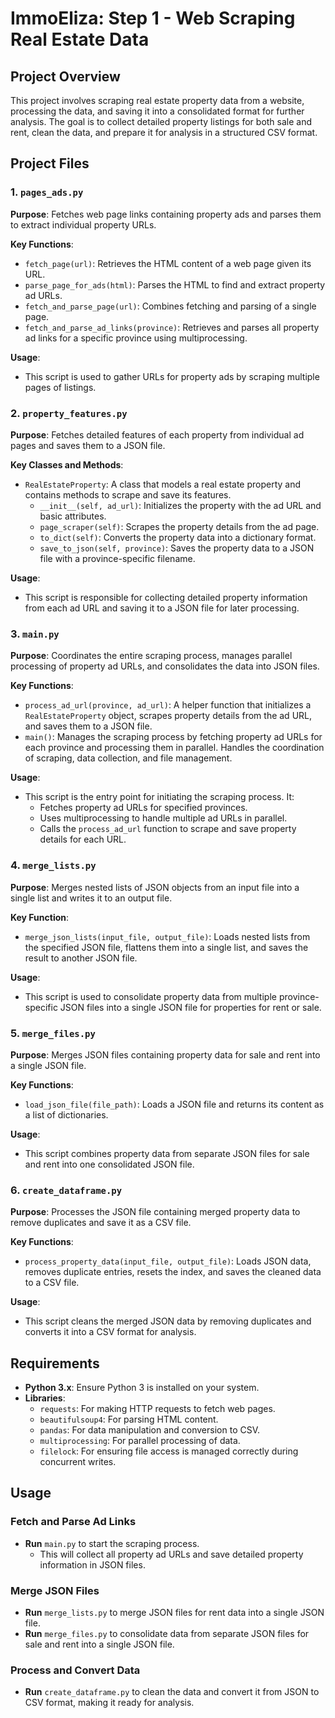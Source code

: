 # ImmoEliza: Step 1 - Web Scraping Real Estate Data

## Project Overview

This project involves scraping real estate property data from a website, processing the data, and saving it into a consolidated format for further analysis. The goal is to collect detailed property listings for both sale and rent, clean the data, and prepare it for analysis in a structured CSV format.

## Project Files

### 1. `pages_ads.py`

**Purpose**: Fetches web page links containing property ads and parses them to extract individual property URLs.

**Key Functions**:
- `fetch_page(url)`: Retrieves the HTML content of a web page given its URL.
- `parse_page_for_ads(html)`: Parses the HTML to find and extract property ad URLs.
- `fetch_and_parse_page(url)`: Combines fetching and parsing of a single page.
- `fetch_and_parse_ad_links(province)`: Retrieves and parses all property ad links for a specific province using multiprocessing.

**Usage**:
- This script is used to gather URLs for property ads by scraping multiple pages of listings.

### 2. `property_features.py`

**Purpose**: Fetches detailed features of each property from individual ad pages and saves them to a JSON file.

**Key Classes and Methods**:
- `RealEstateProperty`: A class that models a real estate property and contains methods to scrape and save its features.
  - `__init__(self, ad_url)`: Initializes the property with the ad URL and basic attributes.
  - `page_scraper(self)`: Scrapes the property details from the ad page.
  - `to_dict(self)`: Converts the property data into a dictionary format.
  - `save_to_json(self, province)`: Saves the property data to a JSON file with a province-specific filename.

**Usage**:
- This script is responsible for collecting detailed property information from each ad URL and saving it to a JSON file for later processing.

### 3. `main.py`

**Purpose**: Coordinates the entire scraping process, manages parallel processing of property ad URLs, and consolidates the data into JSON files.

**Key Functions**:
- `process_ad_url(province, ad_url)`: A helper function that initializes a `RealEstateProperty` object, scrapes property details from the ad URL, and saves them to a JSON file.
- `main()`: Manages the scraping process by fetching property ad URLs for each province and processing them in parallel. Handles the coordination of scraping, data collection, and file management.

**Usage**:
- This script is the entry point for initiating the scraping process. It:
  - Fetches property ad URLs for specified provinces.
  - Uses multiprocessing to handle multiple ad URLs in parallel.
  - Calls the `process_ad_url` function to scrape and save property details for each URL.

### 4. `merge_lists.py`

**Purpose**: Merges nested lists of JSON objects from an input file into a single list and writes it to an output file.

**Key Function**:
- `merge_json_lists(input_file, output_file)`: Loads nested lists from the specified JSON file, flattens them into a single list, and saves the result to another JSON file.

**Usage**:
- This script is used to consolidate property data from multiple province-specific JSON files into a single JSON file for properties for rent or sale.

### 5. `merge_files.py`

**Purpose**: Merges JSON files containing property data for sale and rent into a single JSON file.

**Key Functions**:
- `load_json_file(file_path)`: Loads a JSON file and returns its content as a list of dictionaries.

**Usage**:
- This script combines property data from separate JSON files for sale and rent into one consolidated JSON file.

### 6. `create_dataframe.py`

**Purpose**: Processes the JSON file containing merged property data to remove duplicates and save it as a CSV file.

**Key Functions**:
- `process_property_data(input_file, output_file)`: Loads JSON data, removes duplicate entries, resets the index, and saves the cleaned data to a CSV file.

**Usage**:
- This script cleans the merged JSON data by removing duplicates and converts it into a CSV format for analysis.

## Requirements

- **Python 3.x**: Ensure Python 3 is installed on your system.
- **Libraries**:
  - `requests`: For making HTTP requests to fetch web pages.
  - `beautifulsoup4`: For parsing HTML content.
  - `pandas`: For data manipulation and conversion to CSV.
  - `multiprocessing`: For parallel processing of data.
  - `filelock`: For ensuring file access is managed correctly during concurrent writes.

## Usage

### Fetch and Parse Ad Links

- **Run** `main.py` to start the scraping process.
  - This will collect all property ad URLs and save detailed property information in JSON files.

### Merge JSON Files

- **Run** `merge_lists.py` to merge JSON files for rent data into a single JSON file.
- **Run** `merge_files.py` to consolidate data from separate JSON files for sale and rent into a single JSON file.

### Process and Convert Data

- **Run** `create_dataframe.py` to clean the data and convert it from JSON to CSV format, making it ready for analysis.